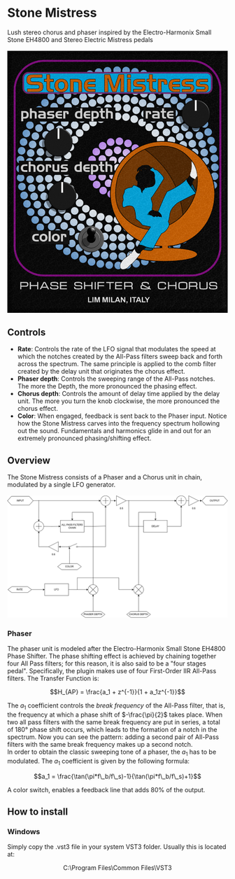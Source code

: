 # Stone Mistress
Lush stereo chorus and phaser inspired by the Electro-Harmonix Small Stone EH4800 and Stereo Electric Mistress pedals\
\
![image alt](https://github.com/NaviCisco/StoneMistress/blob/fbf9a692fab03b4b93e5b63d7dc0cc7425a01049/images/StoneMistressShowcasePNG.png)

## Controls
- **Rate**: Controls the rate of the LFO signal that modulates the speed at which the notches created by the All-Pass filters sweep back and forth across the spectrum.
The same principle is applied to the comb filter created by the delay unit that originates the chorus effect.
- **Phaser depth**: Controls the sweeping range of the All-Pass notches. The more the Depth, the more pronounced the phasing effect.
- **Chorus depth**: Controls the amount of delay time applied by the delay unit. The more you turn the knob clockwise, the more pronounced the chorus effect.
- **Color**: When engaged, feedback is sent back to the Phaser input. Notice how the Stone Mistress carves into the frequency spectrum hollowing out the sound. Fundamentals and harmonics glide in and out for an extremely pronounced phasing/shifting effect.


## Overview
The Stone Mistress consists of a Phaser and a Chorus unit in chain, modulated by a single LFO generator.\
\
![iamge alt](https://github.com/NaviCisco/StoneMistress/blob/73539c8d28a7e338106b711aa7d24e4219356605/images/StoneMistressDiagram.png)

### Phaser
The phaser unit is modeled after the Electro-Harmonix Small Stone EH4800 Phase Shifter. The phase shifting effect is achieved by chaining together four All Pass filters; for this reason, it is also said to be a "four stages pedal". Specifically, the plugin makes use of four First-Order IIR All-Pass filters. The Transfer Function is:

$$H_{AP} = \frac{a_1 + z^{-1}}{1 + a_1z^{-1}}$$

The $a_1$ coefficient controls the _break frequency_ of the All-Pass filter, that is, the frequency at which a phase shift of $-\frac{\pi}{2}$ takes place. When two all pass filters with the same break frequency are put in series, a total of 180° phase shift occurs, which leads to the formation of a notch in the spectrum. Now you can see the pattern: adding a second pair of All-Pass filters with the same break frequency makes up a second notch.\
In order to obtain the classic sweeping tone of a phaser, the $a_1$ has to be modulated. The $a_1$ coefficient is given by the following formula:

$$a_1 = \frac{\tan(\pi*f\_b/f\_s)-1}{\tan(\pi*f\_b/f\_s)+1}$$

A color switch, enables a feedback line that adds 80% of the output.

## How to install
### Windows
Simply copy the .vst3 file in your system VST3 folder. Usually this is located at:
<p align="center">
C:\Program Files\Common Files\VST3
</p>
